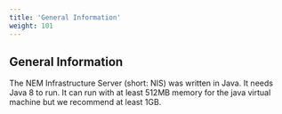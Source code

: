 ```yaml
---
title: 'General Information'
weight: 101
---
```


 
## General Information 
The NEM Infrastructure Server (short: NIS) was written in Java. It needs Java 8 to run. It can run with at least 512MB memory for the java virtual machine but we recommend at least 1GB.

 
